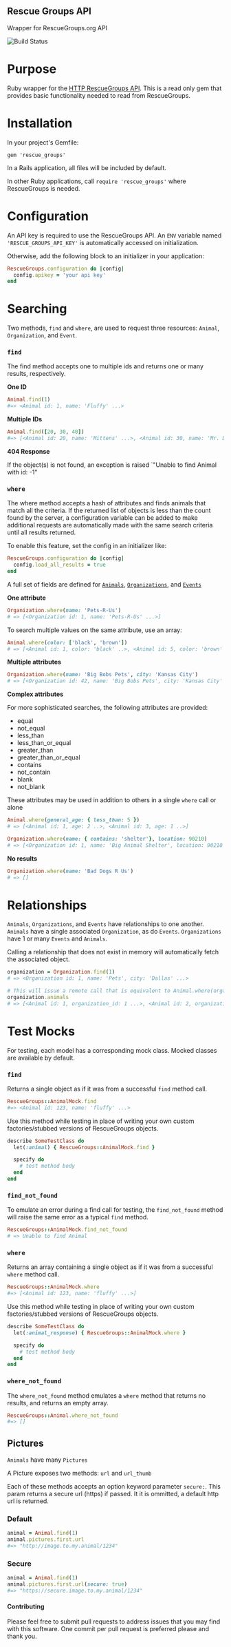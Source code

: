 ## Rescue Groups API

Wrapper for RescueGroups.org API

![Build Status](https://travis-ci.org/yez/rescue_groups.svg?branch=master)

# Purpose

Ruby wrapper for the [HTTP RescueGroups API](https://userguide.rescuegroups.org/display/APIDG/HTTP+API). This is a read only gem that provides basic functionality needed to read from RescueGroups.

# Installation

In your project's Gemfile:

`gem 'rescue_groups'`

In a Rails application, all files will be included by default.

In other Ruby applications, call `require 'rescue_groups'` where RescueGroups is needed.

# Configuration

An API key is required to use the RescueGroups API. An `ENV` variable named `'RESCUE_GROUPS_API_KEY'` is automatically accessed on initialization.

Otherwise, add the following block to an initializer in your application:

```ruby
RescueGroups.configuration do |config|
  config.apikey = 'your api key'
end
```

# Searching

Two methods, `find` and `where`, are used to request three resources: `Animal`, `Organization`, and `Event`.

### `find`

The find method accepts one to multiple ids and returns one or many results, respectively.

**One ID**

```ruby
Animal.find(1)
#=> <Animal id: 1, name: 'Fluffy' ...>
```

**Multiple IDs**

```ruby
Animal.find([20, 30, 40])
#=> [<Animal id: 20, name: 'Mittens' ...>, <Animal id: 30, name: 'Mr. Doom' ...>, <Animal id: 40, name: 'CatDog' ...>]
```

**404 Response**

If the object(s) is not found, an exception is raised `"Unable to find Animal with id: -1"

### `where`

The where method accepts a hash of attributes and finds animals that match all the criteria. If the returned list of objects is less than the count found by the server, a configuration variable can be added to make additional requests are automatically made with the same search criteria until all results returned.

To enable this feature, set the config in an initializer like:

```ruby
RescueGroups.configuration do |config|
  config.load_all_results = true
end
```

A full set of fields are defined for [`Animals`](docs/animal_field.md), [`Organizations`](docs/organization_field.md), and [`Events`](docs/event_field.md)

**One attribute**

```ruby
Organization.where(name: 'Pets-R-Us')
# => [<Organization id: 1, name: 'Pets-R-Us' ...>]
```

To search multiple values on the same attribute, use an array:

```ruby
Animal.where(color: ['black', 'brown'])
# => [<Animal id: 1, color: 'black' ..>, <Animal id: 5, color: 'brown' ..>]
```

**Multiple attributes**

```ruby
Organization.where(name: 'Big Bobs Pets', city: 'Kansas City')
# => [<Organization id: 42, name: 'Big Bobs Pets', city: 'Kansas City' ...>]
```

**Complex attributes**

For more sophisticated searches, the following attributes are provided:

* equal
* not_equal
* less_than
* less_than_or_equal
* greater_than
* greater_than_or_equal
* contains
* not_contain
* blank
* not_blank

These attributes may be used in addition to others in a single `where` call or alone

```ruby
Animal.where(general_age: { less_than: 5 })
# => [<Animal id: 1, age: 2 ..>, <Animal id: 3, age: 1 ..>]

Organization.where(name: { contains: 'shelter'}, location: 90210)
# => [<Organization id: 1, name: 'Big Animal Shelter', location: 90210 ...>, <Organization id: 2, name: 'Small Animal Shelter', location: 90210 ...>,]
```

**No results**

```ruby
Organization.where(name: 'Bad Dogs R Us')
# => []
```
# Relationships

`Animals`, `Organizations`, and `Events` have relationships to one another. `Animals` have a single associated `Organization`, as do `Events`. `Organizations` have 1 or many `Events` and `Animals`.

Calling a relationship that does not exist in memory will automatically fetch the associated object.

```ruby
organization = Organization.find(1)
# => <Organization id: 1, name: 'Pets', city: 'Dallas' ...>

# This will issue a remote call that is equivalent to Animal.where(organization_id: 1)
organization.animals
# => [<Animal id: 1, organization_id: 1 ...>, <Animal id: 2, organization_id: 1 ...>, ...]
```

# Test Mocks

For testing, each model has a corresponding mock class. Mocked classes are available by default.

### `find`

Returns a single object as if it was from a successful `find` method call.

```ruby
RescueGroups::AnimalMock.find
#=> <Animal id: 123, name: 'fluffy' ...>
```

Use this method while testing in place of writing your own custom factories/stubbed versions of RescueGroups objects.

```ruby
describe SomeTestClass do
  let(:animal) { RescueGroups::AnimalMock.find }

  specify do
    # test method body
  end
end
```

### `find_not_found`

To emulate an error during a find call for testing, the `find_not_found` method will raise the same error as a typical `find` method.

```ruby
RescueGroups::AnimalMock.find_not_found
# => Unable to find Animal
```

### `where`

Returns an array containing a single object as if it was from a successful `where` method call.

```ruby
RescueGroups::AnimalMock.where
#=> [<Animal id: 123, name: 'fluffy' ...>]
```

Use this method while testing in place of writing your own custom factories/stubbed versions of RescueGroups objects.

```ruby
describe SomeTestClass do
  let(:animal_response) { RescueGroups::AnimalMock.where }

  specify do
    # test method body
  end
end
```

### `where_not_found`

The `where_not_found` method emulates a `where` method that returns no results, and returns an empty array.

```ruby
RescueGroups::Animal.where_not_found
#=> []
```

## Pictures

`Animals` have many `Pictures`

A Picture exposes two methods: `url` and `url_thumb`

Each of these methods accepts an option keyword parameter `secure:`. This param returns a secure url (https) if passed. It it is ommitted, a default http url is returned.

### Default

```ruby
animal = Animal.find(1)
animal.pictures.first.url
#=> "http://image.to.my.animal/1234"
```

### Secure

```ruby
animal = Animal.find(1)
animal.pictures.first.url(secure: true)
#=> "https://secure.image.to.my.animal/1234"
```

#### Contributing

Please feel free to submit pull requests to address issues that you may find with this software. One commit per pull request is preferred please and thank you.

